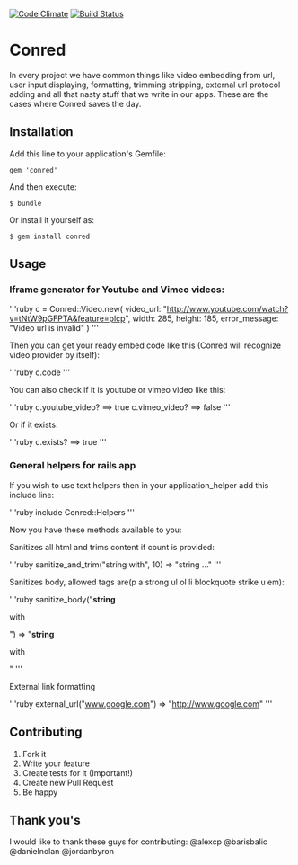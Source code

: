 [![Code Climate](https://codeclimate.com/github/janjiss/conred.png)](https://codeclimate.com/github/janjiss/conred)
[![Build Status](https://travis-ci.org/janjiss/conred.png?branch=master)](https://travis-ci.org/janjiss/conred)

# Conred

In every project we have common things like video 
embedding from url, user input displaying, formatting, trimming stripping,
external url protocol adding and all that nasty stuff that we write in our apps. 
These are the cases where Conred saves the day. 

## Installation

Add this line to your application's Gemfile:

    gem 'conred'

And then execute:

    $ bundle

Or install it yourself as:

    $ gem install conred

## Usage

### Iframe generator for Youtube and Vimeo videos:

'''ruby
c = Conred::Video.new(
	video_url: "http://www.youtube.com/watch?v=tNtW9pGFPTA&feature=plcp", 
	width: 285, 
	height: 185,
	error_message: "Video url is invalid"
)
'''

Then you can get your ready embed code like this (Conred will recognize video provider by itself):

'''ruby
c.code
'''
    
You can also check if it is youtube or vimeo video like this:

'''ruby
c.youtube_video? ==> true
c.vimeo_video? ==> false
'''
    
Or if it exists:

'''ruby
c.exists? ==> true
'''

### General helpers for rails app
    
If you wish to use text helpers then in your application_helper add this include line:

'''ruby
include Conred::Helpers
'''

Now you have these methods available to you:

Sanitizes all html and trims content if count is provided:
    
'''ruby
sanitize_and_trim("<html>string with", 10) => "string ..."
'''
    
Sanitizes body, allowed tags are(p a strong ul ol li blockquote strike u em):

'''ruby
sanitize_body("<html><strong>string</strong> <p>with<p></html>") => "<strong>string</strong> <p>with<p>"
'''
    
External link formatting

'''ruby
external_url("www.google.com") => "http://www.google.com"
'''

## Contributing

1. Fork it
2. Write your feature
3. Create tests for it (Important!)
4. Create new Pull Request
5. Be happy

## Thank you's

I would like to thank these guys for contributing:
@alexcp
@barisbalic
@danielnolan
@jordanbyron
